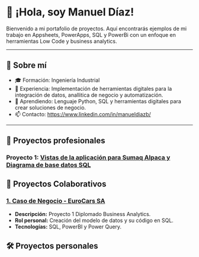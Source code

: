 # 👋 ¡Hola, soy Manuel Díaz!

Bienvenido a mi portafolio de proyectos. Aquí encontrarás ejemplos de mi trabajo en Appsheets, PowerApps, SQL y PowerBi con un enfoque en herramientas Low Code y business analytics.

---

## 🚀 Sobre mí
- 🎓 Formación: Ingeniería Industrial
- 💼 Experiencia: Implementación de herramientas digitales para la integración de datos, anallitica de negocio y automatización.
- 🌱 Aprendiendo: Lenguaje Python, SQL y herramientas digitales para crear soluciones de negocio.
- 📫 Contacto: https://www.linkedin.com/in/manueldiazb/

---

## 📂 Proyectos profesionales

### Proyecto 1: [Vistas de la aplicación para Sumaq Alpaca y Diagrama de base datos SQL](AppSheet/)


## 🤝 Proyectos Colaborativos

### [1. Caso de Negocio - EuroCars SA](https://github.com/Grupo3Pucp/ProyectoGP3/tree/main)
- **Descripción:** Proyecto 1 Diplomado Business Analytics.
- **Rol personal:** Creación del modelo de datos y su código en SQL.
- **Tecnologías:** SQL, PowerBI y Power Query.

## 🛠️ Proyectos personales



